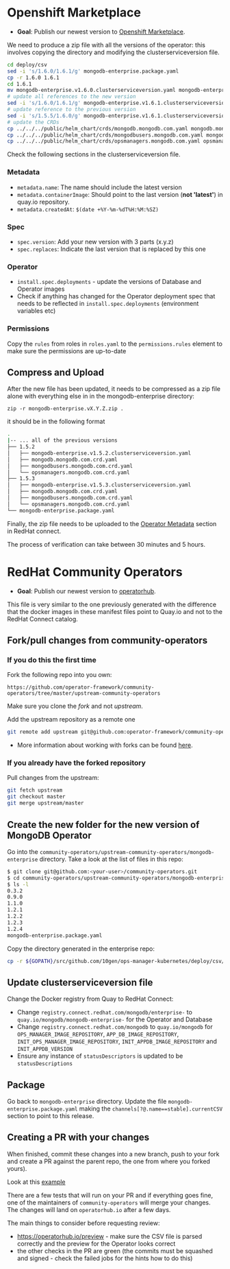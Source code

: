 # Openshift Marketplace

* **Goal**: Publish our newest version to [Openshift Marketplace](https://www.openshift.com/).

We need to produce a zip file with all the versions of the operator: this involves copying the directory and modifying the clusterserviceversion file.

``` bash
cd deploy/csv
sed -i 's/1.6.0/1.6.1/g' mongodb-enterprise.package.yaml
cp -r 1.6.0 1.6.1
cd 1.6.1
mv mongodb-enterprise.v1.6.0.clusterserviceversion.yaml mongodb-enterprise.v1.6.1.clusterserviceversion.yaml
# update all references to the new version
sed -i 's/1.6.0/1.6.1/g' mongodb-enterprise.v1.6.1.clusterserviceversion.yaml
# update reference to the previous version
sed -i 's/1.5.5/1.6.0/g' mongodb-enterprise.v1.6.1.clusterserviceversion.yaml
# update the CRDs
cp ../../../public/helm_chart/crds/mongodb.mongodb.com.yaml mongodb.mongodb.com.crd.yaml
cp ../../../public/helm_chart/crds/mongodbusers.mongodb.com.yaml mongodbusers.mongodb.com.crd.yaml
cp ../../../public/helm_chart/crds/opsmanagers.mongodb.com.yaml opsmanagers.mongodb.com.crd.yaml
```

Check the following sections in the clusterserviceversion file.

### Metadata

* `metadata.name`: The name should include the latest version
* `metadata.containerImage`: Should point to the last version (**not 'latest'**) in quay.io repository.
* `metadata.createdAt`: `$(date +%Y-%m-%dT%H:%M:%SZ)`

### Spec

* `spec.version`: Add your new version with 3 parts (x.y.z)
* `spec.replaces`: Indicate the last version that is replaced by this one

### Operator

* `install.spec.deployments` - update the versions of Database and Operator images
* Check if anything has changed for the Operator deployment spec that needs to be
reflected in `install.spec.deployments` (environment variables etc)

### Permissions

Copy the `rules` from roles in `roles.yaml` to the `permissions.rules` element to make sure the permissions are up-to-date

## Compress and Upload

After the new file has been updated, it needs to be compressed as a zip
file alone with everything else in in the mongodb-enterprise directory:

    zip -r mongodb-enterprise.vX.Y.Z.zip .

it should be in the following format
```bash
.
|-- ... all of the previous versions
├── 1.5.2
│   ├── mongodb-enterprise.v1.5.2.clusterserviceversion.yaml
│   ├── mongodb.mongodb.com.crd.yaml
│   ├── mongodbusers.mongodb.com.crd.yaml
│   └── opsmanagers.mongodb.com.crd.yaml
├── 1.5.3
│   ├── mongodb-enterprise.v1.5.3.clusterserviceversion.yaml
│   ├── mongodb.mongodb.com.crd.yaml
│   ├── mongodbusers.mongodb.com.crd.yaml
│   └── opsmanagers.mongodb.com.crd.yaml
└── mongodb-enterprise.package.yaml
```


Finally, the zip file needs to be uploaded to the [Operator
Metadata](https://connect.redhat.com/project/850021/operator-metadata)
section in RedHat connect.

The process of verification can take between 30 minutes and 5 hours.

# RedHat Community Operators

* **Goal**: Publish our newest version to [operatorhub](https://operatorhub.io).

This file is very similar to the one previously generated
with the difference that the docker images in these manifest files
point to Quay.io and not to the RedHat Connect catalog.


## Fork/pull changes from community-operators
### If you do this the first time
Fork the following repo into you own:

    https://github.com/operator-framework/community-operators/tree/master/upstream-community-operators

Make sure you clone the *fork* and not *upstream*.

Add the upstream repository as a remote one

```bash
git remote add upstream git@github.com:operator-framework/community-operators.git
```

* More information about working with forks can be found
[here](https://help.github.com/en/articles/fork-a-repo).

### If you already have the forked repository
Pull changes from the upstream:

```bash
git fetch upstream
git checkout master
git merge upstream/master
```

## Create the new folder for the new version of MongoDB Operator

Go into the
`community-operators/upstream-community-operators/mongodb-enterprise`
directory. Take a look at the list of files in this repo:

``` bash
$ git clone git@github.com:<your-user>/community-operators.git
$ cd community-operators/upstream-community-operators/mongodb-enterprise
$ ls -l
0.3.2
0.9.0
1.1.0
1.2.1
1.2.2
1.2.3
1.2.4
mongodb-enterprise.package.yaml
```

Copy the directory generated in the enterprise repo:

``` bash
cp -r ${GOPATH}/src/github.com/10gen/ops-manager-kubernetes/deploy/csv/X.Y.Z .
```


## Update clusterserviceversion file

Change the Docker registry from Quay to RedHat Connect:

* Change `registry.connect.redhat.com/mongodb/enterprise-` to `quay.io/mongodb/mongodb-enterprise-`
  for the Operator and Database
* Change `registry.connect.redhat.com/mongodb` to `quay.io/mongodb` for `OPS_MANAGER_IMAGE_REPOSITORY`,
`APP_DB_IMAGE_REPOSITORY`, `INIT_OPS_MANAGER_IMAGE_REPOSITORY`, `INIT_APPDB_IMAGE_REPOSITORY` and `INIT_APPDB_VERSION`
* Ensure any instance of `statusDescriptors` is updated to be `statusDescriptions`

## Package

Go back to `mongodb-enterprise` directory.
Update the file `mongodb-enterprise.package.yaml` making the
`channels[?@.name==stable].currentCSV` section to point to this release.

## Creating a PR with your changes

When finished, commit these changes into a new branch, push to your
fork and create a PR against the parent repo, the one from where you forked yours).

Look at this [example](https://github.com/operator-framework/community-operators/pull/540)

There are a few tests that will run on your PR and if everything goes
fine, one of the maintainers of `community-operators` will merge your
changes. The changes will land on `operatorhub.io` after a few days.

The main things to consider before requesting review:
* https://operatorhub.io/preview - make sure the CSV file is parsed correctly and the preview for the Operator
looks correct
* the other checks in the PR are green (the commits must be squashed and signed - check the failed jobs for the
hints how to do this)
